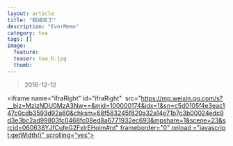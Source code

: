 ```yaml
---
layout: article
title: "稻城亚丁"
description: "EverMemo"
category: tea
tags: []
image:
  feature:
  teaser: tea_b.jpg
  thumb:
---
```

> 2016-12-12



<iframe name="ifraRight" id="ifraRight"  src="https://mp.weixin.qq.com/s?__biz=MzIzNDU0MzA3Nw==&mid=100000174&idx=1&sn=c5d0105f4e3eac147c0cdb3593d92a60&chksm=68f583245f820a32a14e71b7c3b00024edc9d3e3bc2ad99803fc0468fc08ed8a6771932ec693&mpshare=1&scene=23&srcid=060638YJfCufeG2FxlrEHoim#rd" frameborder="0" onload ="javascript:getWidth()" scrolling="yes"></iframe>
